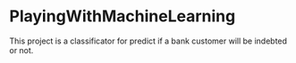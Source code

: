 # PlayingWithMachineLearning
This project is a classificator for predict if a bank customer will be indebted or not.
